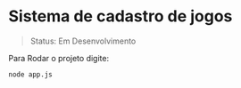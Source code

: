  <h1> Sistema de cadastro de jogos</h1>


 > Status: Em Desenvolvimento

Para Rodar o projeto digite:


```
node app.js
```
